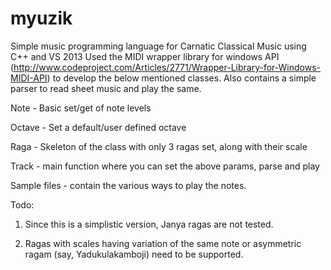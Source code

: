 # myuzik
Simple music programming language for Carnatic Classical Music using C++ and VS 2013
Used the MIDI wrapper library for windows API (http://www.codeproject.com/Articles/2771/Wrapper-Library-for-Windows-MIDI-API) to develop the below mentioned classes. Also contains a simple parser to read sheet music and play the same.

Note - Basic set/get of note levels

Octave - Set a default/user defined octave

Raga - Skeleton of the class with only 3 ragas set, along with their scale

Track - main function where you can set the above params, parse and play

Sample files - contain the various ways to play the notes.

Todo:

1) Since this is a simplistic version, Janya ragas are not tested.

2) Ragas with scales having variation of the same note or asymmetric ragam (say, Yadukulakamboji) need to be supported.

